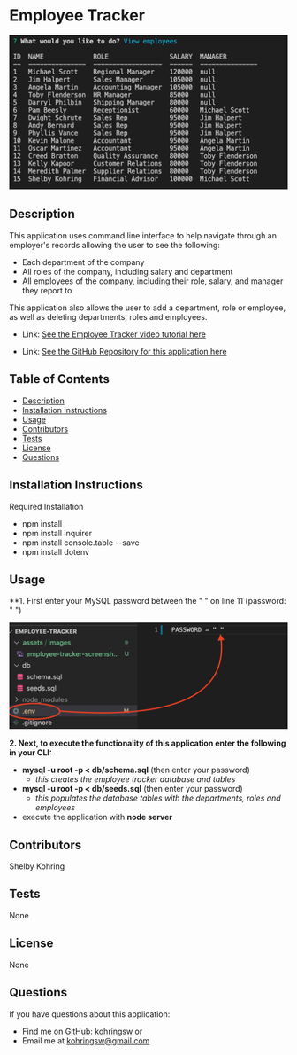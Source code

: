 # Employee Tracker

![Employee Tracker Screenshot](assets/images/employee-tracker-screenshot.png)

## Description
This application uses command line interface to help navigate through an employer's records allowing the user to see the following:
- Each department of the company
- All roles of the company, including salary and department 
- All employees of the company, including their role, salary, and manager they report to

This application also allows the user to add a department, role or employee, as well as deleting departments, roles and employees.

- Link: [See the Employee Tracker video tutorial here](https://drive.google.com/file/d/18m5-txKYV4MkhxeEU2wy4Q3gpEX0miiC/view)

- Link: [See the GitHub Repository for this application here](https://github.com/kohringsw/employee-tracker.git)

## Table of Contents
- [Description](#description)
- [Installation Instructions](#installation)
- [Usage](#usage)
- [Contributors](#contributors)
- [Tests](#tests)
- [License](#license)
- [Questions](#questions)

## Installation Instructions
Required Installation
- npm install
- npm install inquirer
- npm install console.table --save
- npm install dotenv

## Usage
**1. First enter your MySQL password between the " " on line 11 (password: " ")

![dotenv PASSWORD entry](assets/images/password-dotenv.png)

**2. Next, to execute the functionality of this application enter the following in your CLI:**
- **mysql -u root -p < db/schema.sql** (then enter your password)
  - *this creates the employee tracker database and tables*
- **mysql -u root -p < db/seeds.sql** (then enter your password)
  - *this populates the database tables with the departments, roles and employees*
- execute the application with **node server**

## Contributors
Shelby Kohring

## Tests
None

## License 
None

## Questions
If you have questions about this application: 
- Find me on [GitHub: kohringsw](https://github.com/kohringsw) or 
- Email me at [kohringsw@gmail.com](mailto:kohringsw@gmail.com)
